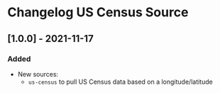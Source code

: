 # Changelog US Census Source

## [1.0.0] - 2021-11-17

### Added

- New sources:
  - `us-census` to pull US Census data based on a longitude/latitude
